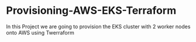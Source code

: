 # Provisioning-AWS-EKS-Terraform

In this Project we are going to provision the EKS cluster with 2 worker nodes onto AWS using Twerraform 
